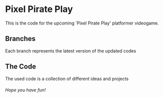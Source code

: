 # Pixel Pirate Play

This is the code for the upcoming 'Pixel Pirate Play' platformer videogame.

## Branches

Each branch represents the latest version of the updated codes

## The Code

The used code is a collection of different ideas and projects

###### Hope you have fun! 
